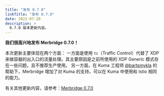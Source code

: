 ```yaml
---
title: "发布 0.7.0"
linkTitle: "发布 0.7.0"
date: 2022-07-20
description: >
  0.7.0 版本更新内容。
---
```


**我们很高兴地发布 Merbridge 0.7.0！**

本次更新主要体现在两个方面：
一方面是使用 `tc`（Traffic Control）代替了 XDP 来做容器的出入口的流量处理。其主要原因是之前所使用的 XDP Generic 模式存在一些问题，且不推荐生产使用。
另一方面，在 Kuma 工程师 [@bartsmykla](https://github.com/bartsmykla) 的帮助下，Merbridge 增加了对 Kuma 的支持，可以在 Kuma 中使用和 Istio 相同的能力。

有关其他更新内容，请参考：[Merbridge 0.7.0](https://github.com/merbridge/merbridge/releases/tag/0.7.0)
